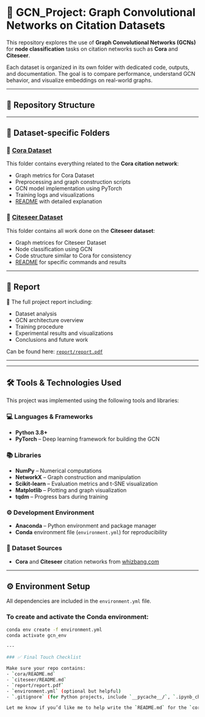 # 📘 GCN_Project: Graph Convolutional Networks on Citation Datasets

This repository explores the use of **Graph Convolutional Networks (GCNs)** for **node classification** tasks on citation networks such as **Cora** and **Citeseer**.

Each dataset is organized in its own folder with dedicated code, outputs, and documentation. The goal is to compare performance, understand GCN behavior, and visualize embeddings on real-world graphs.

---

## 📂 Repository Structure


---

## 📁 Dataset-specific Folders

### 🔷 [Cora Dataset](./Cora%20Dataset)

This folder contains everything related to the **Cora citation network**:
- Graph metrics for Cora Dataset
- Preprocessing and graph construction scripts
- GCN model implementation using PyTorch
- Training logs and visualizations
- [README](./Cora%20Dataset/README.md) with detailed explanation

### 🔶 [Citeseer Dataset](./Citeseer%20Dataset)

This folder contains all work done on the **Citeseer dataset**:
- Graph metrices for Citeseer Dataset
- Node classification using GCN
- Code structure similar to Cora for consistency
- [README](./Citeseer%20Dataset/README.md) for specific commands and results

---

## 📑 Report

📄 The full project report including:
- Dataset analysis  
- GCN architecture overview  
- Training procedure  
- Experimental results and visualizations  
- Conclusions and future work  

Can be found here: [`report/report.pdf`](./Report.pdf)

---
---

## 🛠️ Tools & Technologies Used

This project was implemented using the following tools and libraries:

### 💻 Languages & Frameworks
- **Python 3.8+**
- **PyTorch** – Deep learning framework for building the GCN

### 📚 Libraries
- **NumPy** – Numerical computations
- **NetworkX** – Graph construction and manipulation
- **Scikit-learn** – Evaluation metrics and t-SNE visualization
- **Matplotlib** – Plotting and graph visualization
- **tqdm** – Progress bars during training

### ⚙️ Development Environment
- **Anaconda** – Python environment and package manager
- **Conda** environment file (`environment.yml`) for reproducibility

### 📁 Dataset Sources
- **Cora** and **Citeseer** citation networks from [whizbang.com](http://www.research.whizbang.com/data)

---

## ⚙️ Environment Setup

All dependencies are included in the `environment.yml` file.

### To create and activate the Conda environment:
```bash
conda env create -f environment.yml
conda activate gcn_env

---

### ✅ Final Touch Checklist

Make sure your repo contains:
- `cora/README.md`
- `citeseer/README.md`
- `report/report.pdf`
- `environment.yml` (optional but helpful)
- `.gitignore` (for Python projects, include `__pycache__/`, `.ipynb_checkpoints/`, etc.)

Let me know if you’d like me to help write the `README.md` for the `cora/` or `citeseer/` folders too!
